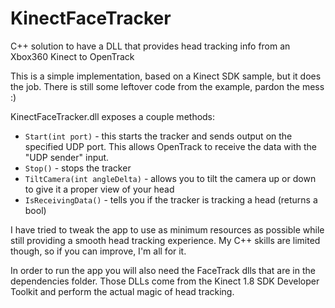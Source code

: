 # KinectFaceTracker
C++ solution to have a DLL that provides head tracking info from an Xbox360 Kinect to OpenTrack

This is a simple implementation, based on a Kinect SDK sample, but it does the job. 
There is still some leftover code from the example, pardon the mess :)

KinectFaceTracker.dll exposes a couple methods:

* `Start(int port)` - this starts the tracker and sends output on the specified UDP port. This allows OpenTrack to receive the data with the "UDP sender" input.
* `Stop()` - stops the tracker
* `TiltCamera(int angleDelta)` - allows you to tilt the camera up or down to give it a proper view of your head
* `IsReceivingData()` - tells you if the tracker is tracking a head (returns a bool)

I have tried to tweak the app to use as minimum resources as possible while still providing a smooth head tracking experience.
My C++ skills are limited though, so if you can improve, I'm all for it.

In order to run the app you will also need the FaceTrack dlls that are in the dependencies folder. 
Those DLLs come from the Kinect 1.8 SDK Developer Toolkit and perform the actual magic of head tracking. 
